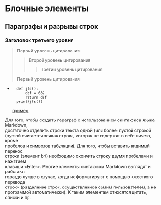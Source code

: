 Блочные элементы
=

Параграфы и разрывы строк
-

### Заголовок третьего уровня

> Первый уровень цитирования
>> Второй уровень цитирования
>>> Третий уровень цитирования
>
>Первый уровень цитирования

-
        def jfs():
            dsf = 632
            return dsf
        print(jfs())
  [пример](http://example.com/ "Необязательная подсказка")
  
Для того, чтобы создать параграф с использованием синтаксиса языка Markdown,  
достаточно отделить строки текста одной (или более) пустой строкой  
(пустой считается всякая строка, которая не содержит в себе ничего, кроме  
пробелов и символов табуляции). Для того, чтобы вставить видимый перенос  
строки (элемент br/) необходимо окончить строку двумя пробелами и нажатием  
клавиши «Enter». Многие элементы синтаксиса Markdown выглядят и работают  
гораздо лучше в случае, когда их форматируют с помощью «жесткого перевода  
строк» (разделение строк, осуществленное самим пользователем, а не  
программой автоматически). К таким элементам относятся цитаты, списки и пр.